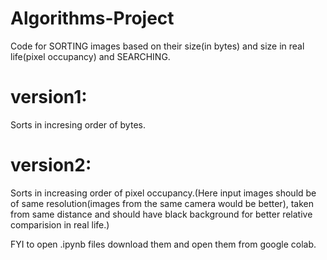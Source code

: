 # Algorithms-Project
Code for SORTING images based on their size(in bytes) and size in real life(pixel occupancy) and SEARCHING.
# version1: 
Sorts in incresing order of bytes.
# version2: 
Sorts in increasing order of pixel occupancy.(Here input images should be of same resolution(images from the same camera would be better), taken from same distance and should have black background for better relative comparision in real life.)



FYI to open .ipynb files download them and open them from google colab.

